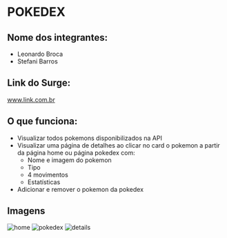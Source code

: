 # POKEDEX

## Nome dos integrantes: 
- Leonardo Broca
- Stefani Barros


## Link do Surge: 
www.link.com.br

## O que funciona:
- Visualizar todos pokemons disponibilizados na API 
- Visualizar uma página de detalhes ao clicar no card o pokemon a partir da página home ou página pokedex com:
  - Nome e imagem do pokemon
  - Tipo
  - 4 movimentos
  - Estatísticas
- Adicionar e remover o pokemon da pokedex

## Imagens
![home](https://user-images.githubusercontent.com/69688122/148769571-708b8415-aba0-4a28-96c2-7997344c83b6.png)
![pokedex](https://user-images.githubusercontent.com/69688122/148769586-a462ff2c-e11c-430b-acf4-6ac6aa146488.png)
![details](https://user-images.githubusercontent.com/69688122/148769598-bcb21460-7feb-456f-ba8c-c79fa5ea456b.png)

